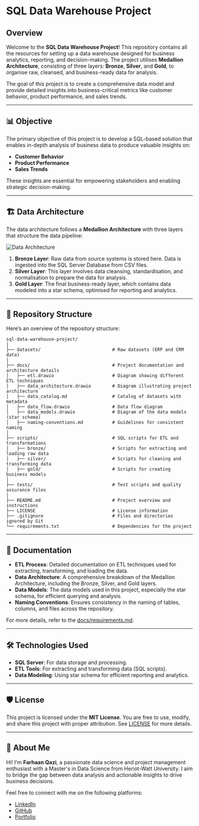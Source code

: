 
# SQL Data Warehouse Project

## Overview

Welcome to the **SQL Data Warehouse Project**! This repository contains all the resources for setting up a data warehouse designed for business analytics, reporting, and decision-making. The project utilises **Medallion Architecture**, consisting of three layers: **Bronze**, **Silver**, and **Gold**, to organise raw, cleansed, and business-ready data for analysis.

The goal of this project is to create a comprehensive data model and provide detailed insights into business-critical metrics like customer behavior, product performance, and sales trends.

---

## 📊 Objective

The primary objective of this project is to develop a SQL-based solution that enables in-depth analysis of business data to produce valuable insights on:

- **Customer Behavior**
- **Product Performance**
- **Sales Trends**

These insights are essential for empowering stakeholders and enabling strategic decision-making.

---

## 🏗️ Data Architecture

The data architecture follows a **Medallion Architecture** with three layers that structure the data pipeline:

![Data Architecture](docs/data_architecture.png)

1. **Bronze Layer**: Raw data from source systems is stored here. Data is ingested into the SQL Server Database from CSV files.
2. **Silver Layer**: This layer involves data cleansing, standardisation, and normalisation to prepare the data for analysis.
3. **Gold Layer**: The final business-ready layer, which contains data modeled into a star schema, optimised for reporting and analytics.

---

## 📂 Repository Structure

Here’s an overview of the repository structure:

```
sql-data-warehouse-project/
│
├── datasets/                           # Raw datasets (ERP and CRM data)
│
├── docs/                               # Project documentation and architecture details
│   ├── etl.drawio                      # Diagram showing different ETL techniques
│   ├── data_architecture.drawio        # Diagram illustrating project architecture
│   ├── data_catalog.md                 # Catalog of datasets with metadata
│   ├── data_flow.drawio                # Data flow diagram
│   ├── data_models.drawio              # Diagram of the data models (star schema)
│   ├── naming-conventions.md           # Guidelines for consistent naming
│
├── scripts/                            # SQL scripts for ETL and transformations
│   ├── bronze/                         # Scripts for extracting and loading raw data
│   ├── silver/                         # Scripts for cleaning and transforming data
│   ├── gold/                           # Scripts for creating business models
│
├── tests/                              # Test scripts and quality assurance files
│
├── README.md                           # Project overview and instructions
├── LICENSE                             # License information
├── .gitignore                          # Files and directories ignored by Git
└── requirements.txt                    # Dependencies for the project
```

---

## 📄 Documentation

- **ETL Process**: Detailed documentation on ETL techniques used for extracting, transforming, and loading the data.
- **Data Architecture**: A comprehensive breakdown of the Medallion Architecture, including the Bronze, Silver, and Gold layers.
- **Data Models**: The data models used in this project, especially the star schema, for efficient querying and analysis.
- **Naming Conventions**: Ensures consistency in the naming of tables, columns, and files across the repository.

For more details, refer to the [docs/requirements.md](docs/requirements.md).

---

## 🛠️ Technologies Used

- **SQL Server**: For data storage and processing.
- **ETL Tools**: For extracting and transforming data (SQL scripts).
- **Data Modeling**: Using star schema for efficient reporting and analytics.

---

## 🛡️ License

This project is licensed under the **MIT License**. You are free to use, modify, and share this project with proper attribution. See [LICENSE](LICENSE) for more details.

---

## 🌟 About Me

Hi! I'm **Farhaan Qazi**, a passionate data science and project management enthusiast with a Master's in Data Science from Heriot-Watt University. I aim to bridge the gap between data analysis and actionable insights to drive business decisions.

Feel free to connect with me on the following platforms:

- [LinkedIn](https://www.linkedin.com/in/farhaanqazi)
- [GitHub](https://github.com/farhaanqazi)
- [Portfolio](https://www.farhaanqazi.com)
